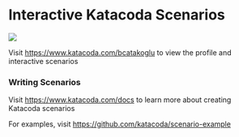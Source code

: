 # Interactive Katacoda Scenarios

[![](http://shields.katacoda.com/katacoda/bcatakoglu/count.svg)](https://www.katacoda.com/bcatakoglu "Get your profile on Katacoda.com")

Visit https://www.katacoda.com/bcatakoglu to view the profile and interactive scenarios

### Writing Scenarios
Visit https://www.katacoda.com/docs to learn more about creating Katacoda scenarios

For examples, visit https://github.com/katacoda/scenario-example
